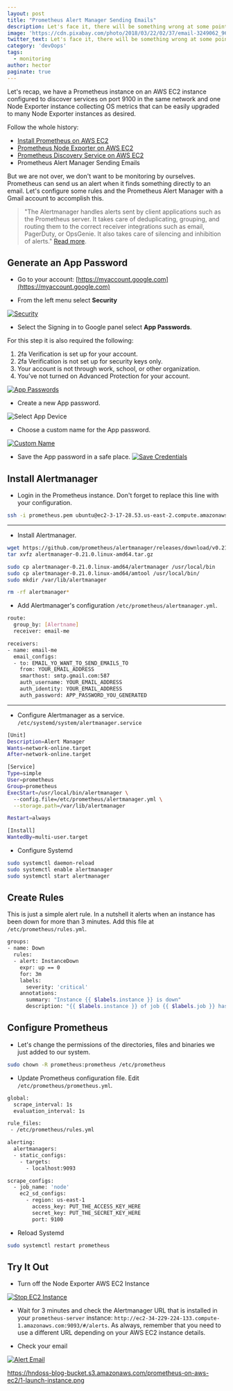 ```yaml
---
layout: post
title: "Prometheus Alert Manager Sending Emails"
description: Let's face it, there will be something wrong at some point, and you need to know when it is happening. 
image: 'https://cdn.pixabay.com/photo/2018/03/22/02/37/email-3249062_960_720.png'
twitter_text: Let's face it, there will be something wrong at some point, and you need to know when it is happening. 
category: 'devOops'
tags:
  - monitoring
author: hector
paginate: true
---
```


Let's recap, we have a Prometheus instance on an AWS EC2 instance configured to discover services on port 9100 in the same network and one Node Exporter instance collecting OS metrics that can be easily upgraded to many Node Exporter instances as desired. 

Follow the whole history:
* [Install Prometheus on AWS EC2](https://codewizardly.com/prometheus-on-aws-ec2-part1)
* [Prometheus Node Exporter on AWS EC2](https://codewizardly.com/prometheus-on-aws-ec2-part2)
* [Prometheus Discovery Service on AWS EC2](https://codewizardly.com/prometheus-on-aws-ec2-part3)
* Prometheus Alert Manager Sending Emails

But we are not over, we don't want to be monitoring by ourselves. Prometheus can send us an alert when it finds something directly to an email. Let's configure some rules and the Prometheus Alert Manager with a Gmail account to accomplish this.

> "The Alertmanager handles alerts sent by client applications such as the Prometheus server. It takes care of deduplicating, grouping, and routing them to the correct receiver integrations such as email, PagerDuty, or OpsGenie. It also takes care of silencing and inhibition of alerts." [Read more](https://github.com/prometheus/alertmanager).


## Generate an App Password

* Go to your account: [https://myaccount.google.com](https://myaccount.google.com)

* From the left menu select **Security**

[![Security](https://hndoss-blog-bucket.s3.amazonaws.com/prometheus-on-aws-ec2/24-security.png)](https://hndoss-blog-bucket.s3.amazonaws.com/prometheus-on-aws-ec2/24-security.png)

* Select the Signing in to Google panel select **App Passwords**. 

For this step it is also required the following:
1. 2fa Verification is set up for your account.
1. 2fa Verification is not set up for security keys only.
1. Your account is not through work, school, or other organization.
1. You’ve not turned on Advanced Protection for your account.

[![App Passwords](https://hndoss-blog-bucket.s3.amazonaws.com/prometheus-on-aws-ec2/25-app-passwords.png)](https://hndoss-blog-bucket.s3.amazonaws.com/prometheus-on-aws-ec2/25-app-passwords.png)

* Create a new App password.

![[Select App Device](https://hndoss-blog-bucket.s3.amazonaws.com/prometheus-on-aws-ec2/26-select-app-device.png)](https://hndoss-blog-bucket.s3.amazonaws.com/prometheus-on-aws-ec2/26-select-app-device.png)

* Choose a custom name for the App password.

[![Custom Name](https://hndoss-blog-bucket.s3.amazonaws.com/prometheus-on-aws-ec2/27-custom-name.png)](https://hndoss-blog-bucket.s3.amazonaws.com/prometheus-on-aws-ec2/27-custom-name.png)

* Save the App password in a safe place.
[![Save Credentials](https://hndoss-blog-bucket.s3.amazonaws.com/prometheus-on-aws-ec2/28-save-credentials.png)](https://hndoss-blog-bucket.s3.amazonaws.com/prometheus-on-aws-ec2/28-save-credentials.png)

## Install Alertmanager

* Login in the Prometheus instance. Don't forget to replace this line with your configuration. 

```bash
ssh -i prometheus.pem ubuntu@ec2-3-17-28.53.us-east-2.compute.amazonaws.com
```

---
* Install Alertmanager.

```bash
wget https://github.com/prometheus/alertmanager/releases/download/v0.21.0/alertmanager-0.21.0.linux-amd64.tar.gz
tar xvfz alertmanager-0.21.0.linux-amd64.tar.gz

sudo cp alertmanager-0.21.0.linux-amd64/alertmanager /usr/local/bin
sudo cp alertmanager-0.21.0.linux-amd64/amtool /usr/local/bin/
sudo mkdir /var/lib/alertmanager

rm -rf alertmanager*
```

* Add Alertmanager's configuration `/etc/prometheus/alertmanager.yml`.

```bash
route:
  group_by: [Alertname]
  receiver: email-me

receivers:
- name: email-me
  email_configs:
  - to: EMAIL_YO_WANT_TO_SEND_EMAILS_TO
    from: YOUR_EMAIL_ADDRESS
    smarthost: smtp.gmail.com:587
    auth_username: YOUR_EMAIL_ADDRESS
    auth_identity: YOUR_EMAIL_ADDRESS
    auth_password: APP_PASSWORD_YOU_GENERATED
```

---
* Configure Alertmanager as a service. `/etc/systemd/system/alertmanager.service`

```bash
[Unit]
Description=Alert Manager
Wants=network-online.target
After=network-online.target

[Service]
Type=simple
User=prometheus
Group=prometheus
ExecStart=/usr/local/bin/alertmanager \
  --config.file=/etc/prometheus/alertmanager.yml \
  --storage.path=/var/lib/alertmanager

Restart=always

[Install]
WantedBy=multi-user.target
```

* Configure Systemd

```bash
sudo systemctl daemon-reload
sudo systemctl enable alertmanager
sudo systemctl start alertmanager
```

## Create Rules

This is just a simple alert rule. In a nutshell it alerts when an instance has been down for more than 3 minutes. Add this file at `/etc/prometheus/rules.yml`.

```bash
groups:
- name: Down
  rules:
  - alert: InstanceDown
    expr: up == 0
    for: 3m
    labels:
      severity: 'critical'
    annotations:
      summary: "Instance {{ $labels.instance }} is down"
      description: "{{ $labels.instance }} of job {{ $labels.job }} has been down for more than 3 minutes."
```

## Configure Prometheus

* Let's change the permissions of the directories, files and binaries we just added to our system.

```bash
sudo chown -R prometheus:prometheus /etc/prometheus
```

* Update Prometheus configuration file. Edit `/etc/prometheus/prometheus.yml`.

```bash
global:
  scrape_interval: 1s
  evaluation_interval: 1s

rule_files:
 - /etc/prometheus/rules.yml

alerting:
  alertmanagers:
  - static_configs:
    - targets:
      - localhost:9093

scrape_configs:
  - job_name: 'node'
    ec2_sd_configs:
      - region: us-east-1
        access_key: PUT_THE_ACCESS_KEY_HERE
        secret_key: PUT_THE_SECRET_KEY_HERE
        port: 9100
```

* Reload Systemd

```bash
sudo systemctl restart prometheus
```

## Try It Out

* Turn off the Node Exporter AWS EC2 Instance

[![Stop EC2 Instance](https://hndoss-blog-bucket.s3.amazonaws.com/prometheus-on-aws-ec2/29-stop-ec2-instance.png)](https://hndoss-blog-bucket.s3.amazonaws.com/prometheus-on-aws-ec2/29-stop-ec2-instance.png)

* Wait for 3 minutes and check the Alertmanager URL that is installed in your `prometheus-server` instance: `http://ec2-34-229-224-133.compute-1.amazonaws.com:9093/#/alerts`. As always, remember that you need to use a different URL depending on your AWS EC2 instance details.

* Check your email

[![Alert Email](https://hndoss-blog-bucket.s3.amazonaws.com/prometheus-on-aws-ec2/30-email.png)](https://hndoss-blog-bucket.s3.amazonaws.com/prometheus-on-aws-ec2/30-email.png)

https://hndoss-blog-bucket.s3.amazonaws.com/prometheus-on-aws-ec2/1-launch-instance.png